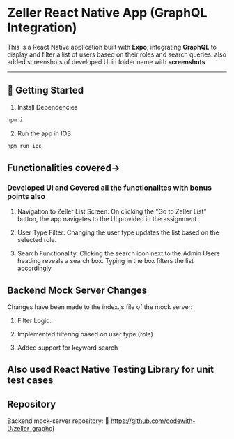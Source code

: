 # Zeller React Native App (GraphQL Integration)

This is a React Native application built with **Expo**, integrating **GraphQL** to display and filter a list of users based on their roles and search queries.
also added screenshots of developed UI in folder name with **screenshots**

---

## 🚀 Getting Started

1. Install Dependencies

```bash
npm i
```

2. Run the app in IOS

```bash
npm run ios
```

## Functionalities covered-> 
### Developed UI and Covered all the functionalites with bonus points also
1. Navigation to Zeller List Screen:
On clicking the "Go to Zeller List" button, the app navigates to the UI provided in the assignment.

2. User Type Filter:
Changing the user type updates the list based on the selected role.

3. Search Functionality:
Clicking the search icon next to the Admin Users heading reveals a search box.
Typing in the box filters the list accordingly.

## Backend Mock Server Changes
Changes have been made to the index.js file of the mock server:
1. Filter Logic:

2. Implemented filtering based on user type (role)

3. Added support for keyword search

## Also used React Native Testing Library for unit test cases

## Repository
Backend mock-server repository:
🔗 https://github.com/codewith-D/zeller_graphql
